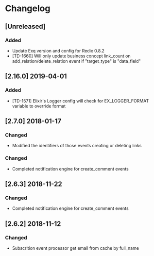 # Changelog

## [Unreleased]

### Added

- Update Exq version and config for Redix 0.8.2
- [TD-1660] Will only update business concept link_count on add_relation/delete_relation event if "target_type" is "data_field"

## [2.16.0] 2019-04-01

### Added

- [TD-1571] Elixir's Logger config will check for EX_LOGGER_FORMAT variable to override format

## [2.7.0] 2018-01-17

### Changed

- Modified the identifiers of those events creating or deleting links

### Changed

- Completed notification engine for create_comment events

## [2.6.3] 2018-11-22

### Changed

- Completed notification engine for create_comment events

## [2.6.2] 2018-11-12

### Changed

- Subscrition event processor get email from cache by full_name